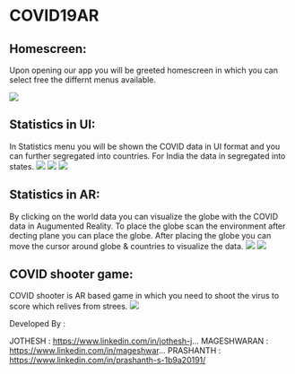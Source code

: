 # COVID19AR
  
## Homescreen:
Upon opening our app you will be greeted homescreen in which you can select free the differnt menus available.

 ![](images/1.jpeg) 

## Statistics in UI:
In Statistics menu you will be shown the COVID data in UI format and you can further segregated into countries. For India the data in segregated into states.
![](images/2.jpeg) ![](images/3.jpeg) ![](images/4.jpeg) 
 

## Statistics in AR:
By clicking on the world data you can visualize the globe with the COVID data in Augumented Reality. To place the globe scan the environment after decting plane you can place the globe.
After placing the globe you can move the cursor around globe & countries to visualize the data. 
![](images/5.jpeg) ![](images/6.jpeg) 


## COVID shooter game: 
COVID shooter is AR based game in which you need to shoot the virus to score which relives from strees. 
![](images/7.jpeg) 
 




Developed By :

JOTHESH : https://www.linkedin.com/in/jothesh-j...
MAGESHWARAN : https://www.linkedin.com/in/mageshwar...
PRASHANTH : https://www.linkedin.com/in/prashanth-s-1b9a20191/